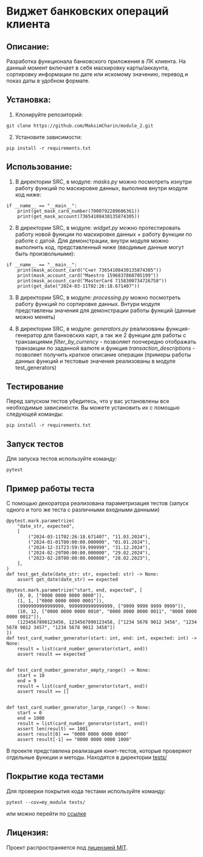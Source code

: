 # Виджет банковских операций клиента

## Описание:

Разработка функционала банковского приложения в ЛК клиента. На данный момент включает в себя маскировку карты/аккаунта,
сортировку информации по дате или искомому значению, перевод и показ даты в удобном формате.

## Установка:

1. Клонируйте репозиторий:

```
git clone https://github.com/MaksimCharin/module_2.git
```

2. Установите зависимости:

```
pip install -r requirements.txt
```

## Использование:

1. В директории SRC, в модуле: *masks.py* можно посмотреть изнутри работу функций по маскировке данных,
выполнив внутри модуля код ниже:
```
if __name__ == "__main__":
    print(get_mask_card_number(7000792289606361))
    print(get_mask_account(73654108430135874305))
```
2. В директории SRC, в модуле: *widget.py* можно протестировать работу новой функции по маскировке данных + работу
   функции по работе с датой. Для демонстрации, внутри модуля можно выполнить код, представленный ниже
   (вводимые данные могут быть произвольными):
```
if __name__ == "__main__":
    print(mask_account_card("Счет 73654108430135874305"))
    print(mask_account_card("Maestro 1596837868705199"))
    print(mask_account_card("MasterCard 7158300734726758"))
    print(get_date("2024-03-11T02:26:18.671407"))

```
3. В директории SRC, в модуле: *processing.py* можно посмотреть работу функций по сортировке данных. Внтури модуля
представлены значения для демонстрации работы функций (данные можно менять)


4. В директории SRC, в модуле: *generators.py* реализованы функция-генератор для банковских карт, а так же 2 функции
для работы с транзакциями *filter_by_currency* - позволяет поочередно отображать транзакции по заданной валюте
и функция *transaction_descriptions* - позволяет получить краткое описание операции (примеры работы данных функций
и тестовые значения реализованы в модуле test_generators)
## Тестирование
Перед запуском тестов убедитесь, что у вас установлены все необходимые зависимости. 
Вы можете установить их с помощью следующей команды:

```
pip install -r requirements.txt
```

## Запуск тестов
Для запуска тестов используйте команду:
```
pytest
```
## Пример работы теста
С помощью декоратора реализована параметризация тестов (запуск одного и того же теста с различными входными данными)
```
@pytest.mark.parametrize(
    "date_str, expected",
    [
        ("2024-03-11T02:26:18.671407", "11.03.2024"),
        ("2024-01-01T00:00:00.000000", "01.01.2024"),
        ("2024-12-31T23:59:59.999999", "31.12.2024"),
        ("2024-02-29T00:00:00.000000", "29.02.2024"),
        ("2023-02-28T00:00:00.000000", "28.02.2023"),
    ],
)
def test_get_date(date_str: str, expected: str) -> None:
    assert get_date(date_str) == expected
```
```
@pytest.mark.parametrize("start, end, expected", [
    (0, 0, ["0000 0000 0000 0000"]),
    (1, 1, ["0000 0000 0000 0001"]),
    (9999999999999999, 9999999999999999, ["9999 9999 9999 9999"]),
    (10, 12, ["0000 0000 0000 0010", "0000 0000 0000 0011", "0000 0000 0000 0012"]),
    (1234567890123456, 1234567890123458, ["1234 5678 9012 3456", "1234 5678 9012 3457", "1234 5678 9012 3458"])
])
def test_card_number_generator(start: int, end: int, expected: int) -> None:
    result = list(card_number_generator(start, end))
    assert result == expected


def test_card_number_generator_empty_range() -> None:
    start = 10
    end = 9
    result = list(card_number_generator(start, end))
    assert result == []


def test_card_number_generator_large_range() -> None:
    start = 0
    end = 1000
    result = list(card_number_generator(start, end))
    assert len(result) == 1001
    assert result[0] == "0000 0000 0000 0000"
    assert result[-1] == "0000 0000 0000 1000"
```
В проекте представлена реализация юнит-тестов, которые проверяют отдельные функции и методы. 
Находятся в директории [tests/](https://github.com/MaksimCharin/module_2/tree/feature/homework_11_1/tests)
## Покрытие кода тестами
Для проверки покрытия кода тестами используйте команду:
```
pytest --cov=my_module tests/
```
или можно перейти по [ссылке](https://github.com/MaksimCharin/module_2/tree/feature/homework_11_1/htmlcov/index.html)


## Лицензия:

Проект распространяется под [лицензией MIT](LICENSE).
